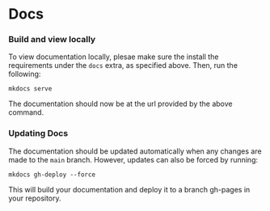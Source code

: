 # Docs

### Build and view locally

To view documentation locally, plesae make sure the install the requirements under the `docs` extra, as specified above. Then, run the following:

```
mkdocs serve
```

The documentation should now be at the url provided by the above command. 

### Updating Docs

The documentation should be updated automatically when any changes are made to the `main` branch. However, updates can also be forced by running:

```
mkdocs gh-deploy --force
```
This will build your documentation and deploy it to a branch gh-pages in your repository.